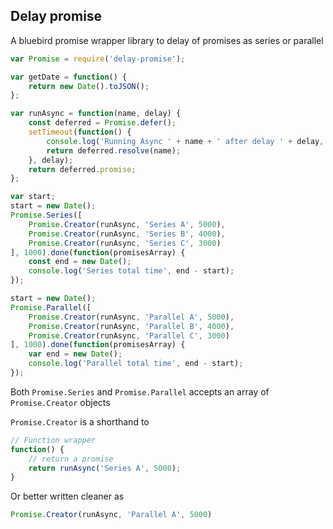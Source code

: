 ## Delay promise

A bluebird promise wrapper library to delay of promises as series or parallel

```javascript
var Promise = require('delay-promise');

var getDate = function() {
    return new Date().toJSON();
};

var runAsync = function(name, delay) {
    const deferred = Promise.defer();
    setTimeout(function() {
        console.log('Running Async ' + name + ' after delay ' + delay, getDate());
        return deferred.resolve(name);
    }, delay);
    return deferred.promise;
};

var start;
start = new Date();
Promise.Series([
    Promise.Creator(runAsync, 'Series A', 5000),
    Promise.Creator(runAsync, 'Series B', 4000),
    Promise.Creator(runAsync, 'Series C', 3000)
], 1000).done(function(promisesArray) {
    const end = new Date();
    console.log('Series total time', end - start);
});

start = new Date();
Promise.Parallel([
    Promise.Creator(runAsync, 'Parallel A', 5000),
    Promise.Creator(runAsync, 'Parallel B', 4000),
    Promise.Creator(runAsync, 'Parallel C', 3000)
], 1000).done(function(promisesArray) {
    var end = new Date();
    console.log('Parallel total time', end - start);
});

```

Both `Promise.Series` and `Promise.Parallel` accepts an array of `Promise.Creator` objects

`Promise.Creator` is a shorthand to

```javascript
// Function wrapper
function() {
    // return a promise
    return runAsync('Series A', 5000);
}

```

Or better written cleaner as

```javascript
Promise.Creator(runAsync, 'Parallel A', 5000)

```

